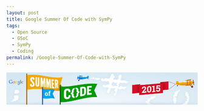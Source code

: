 ```yaml
---
layout: post
title: Google Summer Of Code with SymPy
tags:
  - Open Source
  - GSoC
  - SymPy
  - Coding
permalink: /Google-Summer-Of-Code-with-SymPy
---
```


![GSoC 2015](/assets/gsoc/GSOC2015.png)

